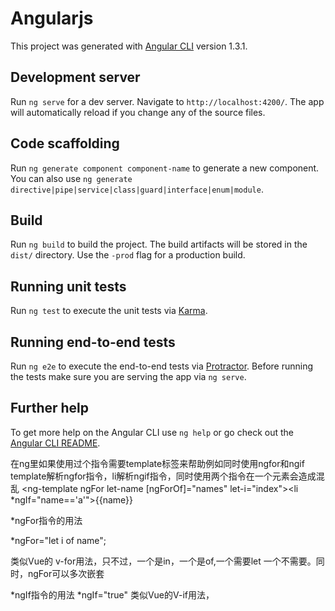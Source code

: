 # Angularjs

This project was generated with [Angular CLI](https://github.com/angular/angular-cli) version 1.3.1.

## Development server

Run `ng serve` for a dev server. Navigate to `http://localhost:4200/`. The app will automatically reload if you change any of the source files.

## Code scaffolding

Run `ng generate component component-name` to generate a new component. You can also use `ng generate directive|pipe|service|class|guard|interface|enum|module`.

## Build

Run `ng build` to build the project. The build artifacts will be stored in the `dist/` directory. Use the `-prod` flag for a production build.

## Running unit tests

Run `ng test` to execute the unit tests via [Karma](https://karma-runner.github.io).

## Running end-to-end tests

Run `ng e2e` to execute the end-to-end tests via [Protractor](http://www.protractortest.org/).
Before running the tests make sure you are serving the app via `ng serve`.

## Further help

To get more help on the Angular CLI use `ng help` or go check out the [Angular CLI README](https://github.com/angular/angular-cli/blob/master/README.md).

在ng里如果使用过个指令需要template标签来帮助例如同时使用ngfor和ngif
template解析ngfor指令，li解析ngif指令，同时使用两个指令在一个元素会造成混乱
<ng-template ngFor let-name [ngForOf]="names" let-i="index"><li *ngIf="name=='a'">{{name}}</li></ng-template>

*ngFor指令的用法

*ngFor="let i of name";

类似Vue的 v-for用法，只不过，一个是in，一个是of,一个需要let  一个不需要。同时，ngFor可以多次嵌套

*ngIf指令的用法
*ngIf="true"
类似Vue的V-if用法，


